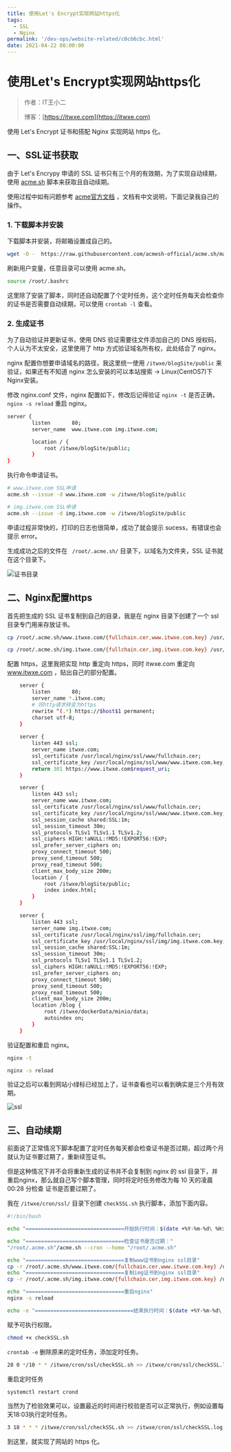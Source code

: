 ```yaml
---
title: 使用Let's Encrypt实现网站https化
tags:
  - SSL
  - Nginx
permalink: '/dev-ops/website-related/c0cb6cbc.html'
date: 2021-04-22 00:00:00
---
```


# 使用Let's Encrypt实现网站https化

> 作者：IT王小二
>
> 博客：[https://itwxe.com](https://itwxe.com)

使用 Let's Encrypt 证书和搭配 Nginx 实现网站 https 化。

## 一、SSL证书获取

由于 Let's Encrypy 申请的 SSL 证书只有三个月的有效期，为了实现自动续期，使用 [acme.sh](https://github.com/acmesh-official/acme.sh) 脚本来获取且自动续期。

使用过程中如有问题参考 [acme官方文档](https://github.com/acmesh-official/acme.sh/wiki/%E8%AF%B4%E6%98%8E) ，文档有中文说明，下面记录我自己的操作。

### 1. 下载脚本并安装

下载脚本并安装，将邮箱设置成自己的。

```bash
wget -O -  https://raw.githubusercontent.com/acmesh-official/acme.sh/master/acme.sh | sh -s -- --install-online -m  itwxe@qq.com
```

刷新用户变量，任意目录可以使用 acme.sh。

```bash
source /root/.bashrc
```

这里除了安装了脚本，同时还自动配置了个定时任务，这个定时任务每天会检查你的证书是否需要自动续期，可以使用 `crontab -l` 查看。

### 2. 生成证书

为了自动验证并更新证书，使用 DNS 验证需要往文件添加自己的 DNS 授权码，个人认为不太安全，这里使用了 http 方式验证域名所有权，此处结合了 nginx。

nginx 配置你想要申请域名的路径，我这里统一使用 `/itwxe/blogSite/public` 来验证，如果还有不知道 nginx 怎么安装的可以本站搜索 → Linux(CentOS7)下Nginx安装。

修改 nginx.conf 文件，nginx 配置如下，修改后记得验证 `nginx -t` 是否正确，`nginx -s reload` 重启 nginx。

```bash
server {
        listen       80;
        server_name  www.itwxe.com img.itwxe.com;

        location / {
            root /itwxe/blogSite/public;
        }
} 
```

执行命令申请证书。

```bash
# www.itwxe.com SSL申请
acme.sh --issue -d www.itwxe.com -w /itwxe/blogSite/public

# img.itwxe.com SSL申请
acme.sh --issue -d img.itwxe.com -w /itwxe/blogSite/public
```

申请过程非常快的，打印的日志也很简单，成功了就会提示 sucess，有错误也会提示 error。

生成成功之后的文件在 ` /root/.acme.sh/` 目录下，以域名为文件夹，SSL 证书就在这个目录下。

![证书目录](https://minio.itwxe.com/img/blog/c0cb6cbc_166463785757440.jpg)

## 二、Nginx配置https

首先把生成的 SSL 证书复制到自己的目录，我是在 nginx 目录下创建了一个 ssl 目录专门用来存放证书。

```bash
cp /root/.acme.sh/www.itwxe.com/{fullchain.cer,www.itwxe.com.key} /usr/local/nginx/ssl/www/

cp /root/.acme.sh/img.itwxe.com/{fullchain.cer,img.itwxe.com.key} /usr/local/nginx/ssl/img/
```

配置 https，这里我把实现 http 重定向 https，同时 itwxe.com 重定向 www.itwxe.com ，贴出自己的部分配置。

```bash
    server {
        listen       80;
        server_name *.itwxe.com;
        # 将http请求转变为https
        rewrite ^(.*) https://$host$1 permanent;
        charset utf-8;
    }
    
    server {
        listen 443 ssl;
        server_name itwxe.com;
        ssl_certificate /usr/local/nginx/ssl/www/fullchain.cer;
        ssl_certificate_key /usr/local/nginx/ssl/www/www.itwxe.com.key;
        return 301 https://www.itwxe.com$request_uri;
    }

    server {
        listen 443 ssl;
        server_name www.itwxe.com;
        ssl_certificate /usr/local/nginx/ssl/www/fullchain.cer;
        ssl_certificate_key /usr/local/nginx/ssl/www/www.itwxe.com.key;
        ssl_session_cache shared:SSL:1m;
        ssl_session_timeout 30m;
        ssl_protocols TLSv1 TLSv1.1 TLSv1.2;
        ssl_ciphers HIGH:!aNULL:!MD5:!EXPORT56:!EXP;
        ssl_prefer_server_ciphers on;
        proxy_connect_timeout 500;
        proxy_send_timeout 500;
        proxy_read_timeout 500;
        client_max_body_size 200m;
        location / {
            root /itwxe/blogSite/public;
            index index.html;
        }
    }

    server {
        listen 443 ssl;
        server_name img.itwxe.com;
        ssl_certificate /usr/local/nginx/ssl/img/fullchain.cer;
        ssl_certificate_key /usr/local/nginx/ssl/img/img.itwxe.com.key;
        ssl_session_cache shared:SSL:1m;
        ssl_session_timeout 30m;
        ssl_protocols TLSv1 TLSv1.1 TLSv1.2;
        ssl_ciphers HIGH:!aNULL:!MD5:!EXPORT56:!EXP;
        ssl_prefer_server_ciphers on;
        proxy_connect_timeout 500;
        proxy_send_timeout 500;
        proxy_read_timeout 500;
        client_max_body_size 200m;
        location /blog {
            root /itwxe/dockerData/minio/data;
            autoindex on;
        }
    }
```

验证配置和重启 nginx。

```bash
nginx -t

nginx -s reload
```

验证之后可以看到网站小绿标已经加上了，证书查看也可以看到确实是三个月有效期。

![ssl](https://minio.itwxe.com/img/blog/c0cb6cbc_166463785763050.png)

## 三、自动续期

前面说了正常情况下脚本配置了定时任务每天都会检查证书是否过期，超过两个月就认为证书要过期了，重新续签证书。

但是这种情况下并不会将重新生成的证书并不会复制到 nginx 的 ssl 目录下，并重启nginx，那么就自己写个脚本管理，同时将定时任务修改为每 10 天的凌晨 00:28 分检查 证书是否要过期了。

我在 `/itwxe/cron/ssl/` 目录下创建 `checkSSL.sh` 执行脚本，添加下面内容。

```bash
#!/bin/bash

echo "================================开始执行时间：$(date +%Y-%m-%d\ %H:%M:%S)"

echo "================================检查证书是否过期："
"/root/.acme.sh"/acme.sh --cron --home "/root/.acme.sh"

echo "================================复制www证书到nginx ssl目录"
cp -r /root/.acme.sh/www.itwxe.com/{fullchain.cer,www.itwxe.com.key} /usr/local/nginx/ssl/www/
echo "================================复制img证书到nginx ssl目录"
cp -r /root/.acme.sh/img.itwxe.com/{fullchain.cer,img.itwxe.com.key} /usr/local/nginx/ssl/img/

echo "================================重启nginx"
nginx -s reload

echo -e "================================结束执行时间：$(date +%Y-%m-%d\ %H:%M:%S)\n"
```

赋予可执行权限。

```bash
chmod +x checkSSL.sh
```

`crontab -e` 删除原来的定时任务，添加定时任务。

```bash
28 0 */10 * * /itwxe/cron/ssl/checkSSL.sh >> /itwxe/cron/ssl/checkSSL.log 2>&1
```

重启定时任务

```bash
systemctl restart crond
```

当然为了检验效果可以，设置最近的时间进行校验是否可以正常执行，例如设置每天18:03执行定时任务。

```bash
3 18 * * * /itwxe/cron/ssl/checkSSL.sh >> /itwxe/cron/ssl/checkSSL.log 2>&1
```

到这里，就实现了网站的 https 化。